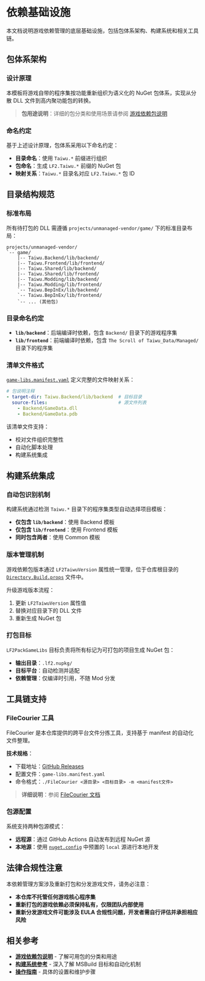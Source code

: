 # 依赖基础设施

本文档说明游戏依赖管理的底层基础设施，包括包体系架构、构建系统和相关工具链。

## 包体系架构

### 设计原理

本模板将游戏自带的程序集按功能重新组织为语义化的 NuGet 包体系，实现从分散 DLL 文件到高内聚功能包的转换。

> **包用途说明**：详细的包分类和使用场景请参阅 [游戏依赖包说明](./game-dependencies.md)

### 命名约定

基于上述设计原理，包体系采用以下命名约定：

- **目录命名**：使用 `Taiwu.*` 前缀进行组织
- **包命名**：生成 `LF2.Taiwu.*` 前缀的 NuGet 包
- **映射关系**：`Taiwu.*` 目录名对应 `LF2.Taiwu.*` 包 ID

## 目录结构规范

### 标准布局

所有待打包的 DLL 需遵循 `projects/unmanaged-vendor/game/` 下的标准目录布局：

```text
projects/unmanaged-vendor/
`-- game/
    |-- Taiwu.Backend/lib/backend/
    |-- Taiwu.Frontend/lib/frontend/
    |-- Taiwu.Shared/lib/backend/
    |-- Taiwu.Shared/lib/frontend/
    |-- Taiwu.Modding/lib/backend/
    |-- Taiwu.Modding/lib/frontend/
    `-- Taiwu.BepInEx/lib/backend/
    `-- Taiwu.BepInEx/lib/frontend/
    `-- ... (其他包)
```

### 目录命名约定

- **`lib/backend`**：后端编译时依赖，包含 `Backend/` 目录下的游戏程序集
- **`lib/frontend`**：前端编译时依赖，包含 `The Scroll of Taiwu_Data/Managed/` 目录下的程序集

### 清单文件格式

[`game-libs.manifest.yaml`](../../projects/unmanaged-vendor/game/game-libs.manifest.yaml) 定义完整的文件映射关系：

```yaml
# 包说明注释
- target-dir: Taiwu.Backend/lib/backend  # 目标目录
  source-files:                          # 源文件列表
    - Backend/GameData.dll
    - Backend/GameData.pdb
```

该清单文件支持：

- 校对文件组织完整性
- 自动化脚本处理
- 构建系统集成

## 构建系统集成

### 自动包识别机制

构建系统通过检测 `Taiwu.*` 目录下的程序集类型自动选择项目模板：

- **仅包含 `lib/backend`**：使用 Backend 模板
- **仅包含 `lib/frontend`**：使用 Frontend 模板
- **同时包含两者**：使用 Common 模板

### 版本管理机制

游戏依赖包版本通过 `LF2TaiwuVersion` 属性统一管理，位于仓库根目录的 [`Directory.Build.props`](../../Directory.Build.props) 文件中。

升级游戏版本流程：

1. 更新 `LF2TaiwuVersion` 属性值
2. 替换对应目录下的 DLL 文件
3. 重新生成 NuGet 包

### 打包目标

`LF2PackGameLibs` 目标负责将所有标记为可打包的项目生成 NuGet 包：

- **输出目录**：`.lf2.nupkg/`
- **目标平台**：自动检测并适配
- **依赖管理**：仅编译时引用，不随 Mod 分发

## 工具链支持

### FileCourier 工具

FileCourier 是本仓库提供的跨平台文件分拣工具，支持基于 manifest 的自动化文件整理。

**技术规格**：

- 下载地址：[GitHub Releases](https://github.com/iplaylf2/lf2-taiwu-mods/releases)
- 配置文件：`game-libs.manifest.yaml`
- 命令格式：`./FileCourier <源目录> <目标目录> -m <manifest文件>`

> **详细说明**：参阅 [FileCourier 文档](../../projects/unmanaged-vendor/tools/FileCourier/README.md)

### 包源配置

系统支持两种包源模式：

- **远程源**：通过 GitHub Actions 自动发布到远程 NuGet 源
- **本地源**：使用 [`nuget.config`](../../nuget.config) 中预置的 `local` 源进行本地开发

## 法律合规性注意

本依赖管理方案涉及重新打包和分发游戏文件，请务必注意：

- **本仓库不托管任何游戏核心程序集**
- **重新打包的游戏依赖必须保持私有，仅限团队内部使用**
- **重新分发游戏文件可能涉及 EULA 合规性问题，开发者需自行评估并承担相应风险**

## 相关参考

- **[游戏依赖包说明](./game-dependencies.md)** - 了解可用包的分类和用途
- **[构建系统参考](./build-system.md)** - 深入了解 MSBuild 目标和自动化机制
- **[操作指南](../how-to/)** - 具体的设置和维护步骤

